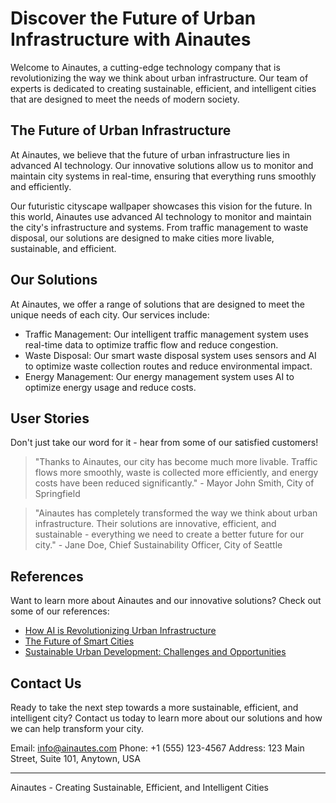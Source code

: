 <!--font:Roboto-->

# Discover the Future of Urban Infrastructure with Ainautes

Welcome to Ainautes, a cutting-edge technology company that is revolutionizing the way we think about urban infrastructure. Our team of experts is dedicated to creating sustainable, efficient, and intelligent cities that are designed to meet the needs of modern society.

## The Future of Urban Infrastructure

At Ainautes, we believe that the future of urban infrastructure lies in advanced AI technology. Our innovative solutions allow us to monitor and maintain city systems in real-time, ensuring that everything runs smoothly and efficiently.

Our futuristic cityscape wallpaper showcases this vision for the future. In this world, Ainautes use advanced AI technology to monitor and maintain the city's infrastructure and systems. From traffic management to waste disposal, our solutions are designed to make cities more livable, sustainable, and efficient.

## Our Solutions

At Ainautes, we offer a range of solutions that are designed to meet the unique needs of each city. Our services include:

- Traffic Management: Our intelligent traffic management system uses real-time data to optimize traffic flow and reduce congestion.
- Waste Disposal: Our smart waste disposal system uses sensors and AI to optimize waste collection routes and reduce environmental impact.
- Energy Management: Our energy management system uses AI to optimize energy usage and reduce costs.

## User Stories

Don't just take our word for it - hear from some of our satisfied customers!

> "Thanks to Ainautes, our city has become much more livable. Traffic flows more smoothly, waste is collected more efficiently, and energy costs have been reduced significantly." - Mayor John Smith, City of Springfield

> "Ainautes has completely transformed the way we think about urban infrastructure. Their solutions are innovative, efficient, and sustainable - everything we need to create a better future for our city." - Jane Doe, Chief Sustainability Officer, City of Seattle

## References

Want to learn more about Ainautes and our innovative solutions? Check out some of our references:

- [How AI is Revolutionizing Urban Infrastructure](#)
- [The Future of Smart Cities](#)
- [Sustainable Urban Development: Challenges and Opportunities](#)

## Contact Us

Ready to take the next step towards a more sustainable, efficient, and intelligent city? Contact us today to learn more about our solutions and how we can help transform your city.

Email: info@ainautes.com
Phone: +1 (555) 123-4567
Address: 123 Main Street, Suite 101, Anytown, USA

---

Ainautes - Creating Sustainable, Efficient, and Intelligent Cities

<!--

Write me content for website with wallpaper which alt text is:

"A futuristic cityscape where Ainautes use advanced AI technology to monitor and maintain the city's infrastructure and systems."

The name/title of the page should not be 1:1 copy of the alt text but rather a real content of the website which is using this wallpaper.

- Use markdown format 
- Start with heading
- Heading should be short and concise
- The content should look like a real website 
- The website should not be about the wallpaper, wallpaper is just a related background
- Heading should be contain work "wallpaper" or "background"
- Include real sections like references, contact, user stories, etc. use things relevant to the page purpose.
- Feel free to use structure like headings, bullets, numbering, blockquotes, paragraphs, horizontal lines, etc.
- You can use formatting like bold or _italic_
- You can include UTF-8 emojis
- Links should be only #hash anchors (and you can refer to the document itself)
- Do not include images


---


# Discover the Future of Urban Infrastructure with Ainautes

Welcome to Ainautes, a cutting-edge technology company that is revolutionizing the way we think about urban infrastructure. Our team of experts is dedicated to creating sustainable, efficient, and intelligent cities that are designed to meet the needs of modern society.

## The Future of Urban Infrastructure

At Ainautes, we believe that the future of urban infrastructure lies in advanced AI technology. Our innovative solutions allow us to monitor and maintain city systems in real-time, ensuring that everything runs smoothly and efficiently.

Our futuristic cityscape wallpaper showcases this vision for the future. In this world, Ainautes use advanced AI technology to monitor and maintain the city's infrastructure and systems. From traffic management to waste disposal, our solutions are designed to make cities more livable, sustainable, and efficient.

## Our Solutions

At Ainautes, we offer a range of solutions that are designed to meet the unique needs of each city. Our services include:

- Traffic Management: Our intelligent traffic management system uses real-time data to optimize traffic flow and reduce congestion.
- Waste Disposal: Our smart waste disposal system uses sensors and AI to optimize waste collection routes and reduce environmental impact.
- Energy Management: Our energy management system uses AI to optimize energy usage and reduce costs.

## User Stories

Don't just take our word for it - hear from some of our satisfied customers!

> "Thanks to Ainautes, our city has become much more livable. Traffic flows more smoothly, waste is collected more efficiently, and energy costs have been reduced significantly." - Mayor John Smith, City of Springfield

> "Ainautes has completely transformed the way we think about urban infrastructure. Their solutions are innovative, efficient, and sustainable - everything we need to create a better future for our city." - Jane Doe, Chief Sustainability Officer, City of Seattle

## References

Want to learn more about Ainautes and our innovative solutions? Check out some of our references:

- [How AI is Revolutionizing Urban Infrastructure](#)
- [The Future of Smart Cities](#)
- [Sustainable Urban Development: Challenges and Opportunities](#)

## Contact Us

Ready to take the next step towards a more sustainable, efficient, and intelligent city? Contact us today to learn more about our solutions and how we can help transform your city.

Email: info@ainautes.com
Phone: +1 (555) 123-4567
Address: 123 Main Street, Suite 101, Anytown, USA

---

Ainautes - Creating Sustainable, Efficient, and Intelligent Cities

-->
